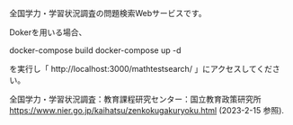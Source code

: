 

全国学力・学習状況調査の問題検索Webサービスです。

Dokerを用いる場合、

 docker-compose build
docker-compose up -d

を実行し「 http://localhost:3000/mathtestsearch/ 」にアクセスしてください。

全国学力・学習状況調査：教育課程研究センター：国立教育政策研究所
https://www.nier.go.jp/kaihatsu/zenkokugakuryoku.html (2023-2-15 参照).